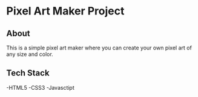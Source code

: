 # Pixel Art Maker Project

## About

This is a simple pixel art maker where you can create your own pixel art of any size and color.

## Tech Stack

-HTML5
-CSS3
-Javasctipt

